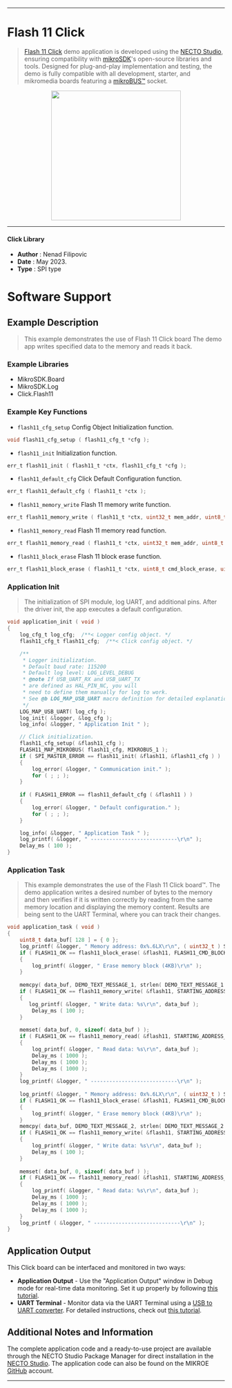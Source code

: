 
---
# Flash 11 Click

> [Flash 11 Click](https://www.mikroe.com/?pid_product=MIKROE-5740) demo application is developed using
the [NECTO Studio](https://www.mikroe.com/necto), ensuring compatibility with [mikroSDK](https://www.mikroe.com/mikrosdk)'s
open-source libraries and tools. Designed for plug-and-play implementation and testing, the demo is fully compatible with
all development, starter, and mikromedia boards featuring a [mikroBUS&trade;](https://www.mikroe.com/mikrobus) socket.

<p align="center">
  <img src="https://www.mikroe.com/?pid_product=MIKROE-5740&image=1" height=300px>
</p>

---

#### Click Library

- **Author**        : Nenad Filipovic
- **Date**          : May 2023.
- **Type**          : SPI type

# Software Support

## Example Description

> This example demonstrates the use of Flash 11 Click board 
> The demo app writes specified data to the memory and reads it back.

### Example Libraries

- MikroSDK.Board
- MikroSDK.Log
- Click.Flash11

### Example Key Functions

- `flash11_cfg_setup` Config Object Initialization function.
```c
void flash11_cfg_setup ( flash11_cfg_t *cfg );
```

- `flash11_init` Initialization function.
```c
err_t flash11_init ( flash11_t *ctx, flash11_cfg_t *cfg );
```

- `flash11_default_cfg` Click Default Configuration function.
```c
err_t flash11_default_cfg ( flash11_t *ctx );
```

- `flash11_memory_write` Flash 11 memory write function.
```c
err_t flash11_memory_write ( flash11_t *ctx, uint32_t mem_addr, uint8_t *data_in, uint32_t len );
```

- `flash11_memory_read` Flash 11 memory read function.
```c
err_t flash11_memory_read ( flash11_t *ctx, uint32_t mem_addr, uint8_t *data_out, uint32_t len );
```

- `flash11_block_erase` Flash 11 block erase function.
```c
err_t flash11_block_erase ( flash11_t *ctx, uint8_t cmd_block_erase, uint32_t mem_addr );
```

### Application Init

> The initialization of SPI module, log UART, and additional pins.
> After the driver init, the app executes a default configuration.

```c
void application_init ( void )
{
    log_cfg_t log_cfg;  /**< Logger config object. */
    flash11_cfg_t flash11_cfg;  /**< Click config object. */

    /** 
     * Logger initialization.
     * Default baud rate: 115200
     * Default log level: LOG_LEVEL_DEBUG
     * @note If USB_UART_RX and USB_UART_TX 
     * are defined as HAL_PIN_NC, you will 
     * need to define them manually for log to work. 
     * See @b LOG_MAP_USB_UART macro definition for detailed explanation.
     */
    LOG_MAP_USB_UART( log_cfg );
    log_init( &logger, &log_cfg );
    log_info( &logger, " Application Init " );

    // Click initialization.
    flash11_cfg_setup( &flash11_cfg );
    FLASH11_MAP_MIKROBUS( flash11_cfg, MIKROBUS_1 );
    if ( SPI_MASTER_ERROR == flash11_init( &flash11, &flash11_cfg ) )
    {
        log_error( &logger, " Communication init." );
        for ( ; ; );
    }
    
    if ( FLASH11_ERROR == flash11_default_cfg ( &flash11 ) )
    {
        log_error( &logger, " Default configuration." );
        for ( ; ; );
    }

    log_info( &logger, " Application Task " );
    log_printf( &logger, " ----------------------------\r\n" );
    Delay_ms ( 100 );
}
```

### Application Task

> This example demonstrates the use of the Flash 11 Click board&trade;.
> The demo application writes a desired number of bytes to the memory 
> and then verifies if it is written correctly
> by reading from the same memory location and displaying the memory content.
> Results are being sent to the UART Terminal, where you can track their changes.

```c
void application_task ( void )
{
    uint8_t data_buf[ 128 ] = { 0 };
    log_printf( &logger, " Memory address: 0x%.6LX\r\n", ( uint32_t ) STARTING_ADDRESS_1 );
    if ( FLASH11_OK == flash11_block_erase( &flash11, FLASH11_CMD_BLOCK_ERASE_4KB, STARTING_ADDRESS_1 ) )
    {
        log_printf( &logger, " Erase memory block (4KB)\r\n" );
    }
    
    memcpy( data_buf, DEMO_TEXT_MESSAGE_1, strlen( DEMO_TEXT_MESSAGE_1 ) );
    if ( FLASH11_OK == flash11_memory_write( &flash11, STARTING_ADDRESS_1, data_buf, sizeof( data_buf ) ) )
    {
       log_printf( &logger, " Write data: %s\r\n", data_buf );
        Delay_ms ( 100 );
    }
    
    memset( data_buf, 0, sizeof( data_buf ) );
    if ( FLASH11_OK == flash11_memory_read( &flash11, STARTING_ADDRESS_1, data_buf, sizeof( data_buf ) ) )
    {
        log_printf( &logger, " Read data: %s\r\n", data_buf );
        Delay_ms ( 1000 );
        Delay_ms ( 1000 );
        Delay_ms ( 1000 );
    }
    log_printf( &logger, " ----------------------------\r\n" );
    
    log_printf( &logger, " Memory address: 0x%.6LX\r\n", ( uint32_t ) STARTING_ADDRESS_2 );
    if ( FLASH11_OK == flash11_block_erase( &flash11, FLASH11_CMD_BLOCK_ERASE_4KB, STARTING_ADDRESS_2 ) )
    {
        log_printf( &logger, " Erase memory block (4KB)\r\n" );
    }
    memcpy( data_buf, DEMO_TEXT_MESSAGE_2, strlen( DEMO_TEXT_MESSAGE_2 ) );
    if ( FLASH11_OK == flash11_memory_write( &flash11, STARTING_ADDRESS_2, data_buf, sizeof( data_buf ) ) )
    {
        log_printf( &logger, " Write data: %s\r\n", data_buf );
        Delay_ms ( 100 );
    }
    
    memset( data_buf, 0, sizeof( data_buf ) );
    if ( FLASH11_OK == flash11_memory_read( &flash11, STARTING_ADDRESS_2, data_buf, sizeof( data_buf ) ) )
    {
        log_printf( &logger, " Read data: %s\r\n", data_buf );
        Delay_ms ( 1000 );
        Delay_ms ( 1000 );
        Delay_ms ( 1000 );
    }
    log_printf ( &logger, " ----------------------------\r\n" );
}
```

## Application Output

This Click board can be interfaced and monitored in two ways:
- **Application Output** - Use the "Application Output" window in Debug mode for real-time data monitoring.
Set it up properly by following [this tutorial](https://www.youtube.com/watch?v=ta5yyk1Woy4).
- **UART Terminal** - Monitor data via the UART Terminal using
a [USB to UART converter](https://www.mikroe.com/click/interface/usb?interface*=uart,uart). For detailed instructions,
check out [this tutorial](https://help.mikroe.com/necto/v2/Getting%20Started/Tools/UARTTerminalTool).

## Additional Notes and Information

The complete application code and a ready-to-use project are available through the NECTO Studio Package Manager for 
direct installation in the [NECTO Studio](https://www.mikroe.com/necto). The application code can also be found on
the MIKROE [GitHub](https://github.com/MikroElektronika/mikrosdk_click_v2) account.

---
